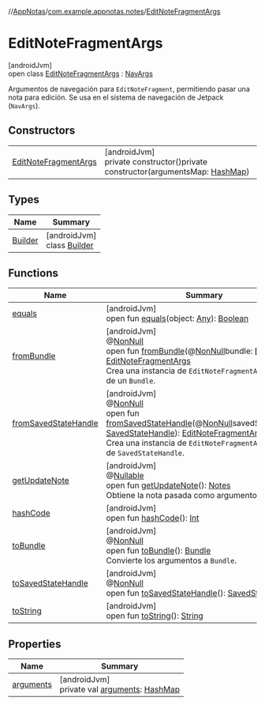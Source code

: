 //[AppNotas](../../../index.md)/[com.example.appnotas.notes](../index.md)/[EditNoteFragmentArgs](index.md)

# EditNoteFragmentArgs

[androidJvm]\
open class [EditNoteFragmentArgs](index.md) : [NavArgs](https://developer.android.com/reference/kotlin/androidx/navigation/NavArgs.html)

Argumentos de navegación para `EditNoteFragment`, permitiendo pasar una nota para edición. Se usa en el sistema de navegación de Jetpack (`NavArgs`).

## Constructors

| | |
|---|---|
| [EditNoteFragmentArgs](-edit-note-fragment-args.md) | [androidJvm]<br>private constructor()private constructor(argumentsMap: [HashMap](https://developer.android.com/reference/kotlin/java/util/HashMap.html)) |

## Types

| Name | Summary |
|---|---|
| [Builder](-builder/index.md) | [androidJvm]<br>class [Builder](-builder/index.md) |

## Functions

| Name | Summary |
|---|---|
| [equals](equals.md) | [androidJvm]<br>open fun [equals](equals.md)(object: [Any](https://kotlinlang.org/api/latest/jvm/stdlib/kotlin-stdlib/kotlin/-any/index.html)): [Boolean](https://kotlinlang.org/api/latest/jvm/stdlib/kotlin-stdlib/kotlin/-boolean/index.html) |
| [fromBundle](from-bundle.md) | [androidJvm]<br>@[NonNull](https://developer.android.com/reference/kotlin/androidx/annotation/NonNull.html)<br>open fun [fromBundle](from-bundle.md)(@[NonNull](https://developer.android.com/reference/kotlin/androidx/annotation/NonNull.html)bundle: [Bundle](https://developer.android.com/reference/kotlin/android/os/Bundle.html)): [EditNoteFragmentArgs](index.md)<br>Crea una instancia de `EditNoteFragmentArgs` a partir de un `Bundle`. |
| [fromSavedStateHandle](from-saved-state-handle.md) | [androidJvm]<br>@[NonNull](https://developer.android.com/reference/kotlin/androidx/annotation/NonNull.html)<br>open fun [fromSavedStateHandle](from-saved-state-handle.md)(@[NonNull](https://developer.android.com/reference/kotlin/androidx/annotation/NonNull.html)savedStateHandle: [SavedStateHandle](https://developer.android.com/reference/kotlin/androidx/lifecycle/SavedStateHandle.html)): [EditNoteFragmentArgs](index.md)<br>Crea una instancia de `EditNoteFragmentArgs` a partir de `SavedStateHandle`. |
| [getUpdateNote](get-update-note.md) | [androidJvm]<br>@[Nullable](https://developer.android.com/reference/kotlin/androidx/annotation/Nullable.html)<br>open fun [getUpdateNote](get-update-note.md)(): [Notes](../../com.example.appnotas.database/-notes/index.md)<br>Obtiene la nota pasada como argumento. |
| [hashCode](hash-code.md) | [androidJvm]<br>open fun [hashCode](hash-code.md)(): [Int](https://kotlinlang.org/api/latest/jvm/stdlib/kotlin-stdlib/kotlin/-int/index.html) |
| [toBundle](to-bundle.md) | [androidJvm]<br>@[NonNull](https://developer.android.com/reference/kotlin/androidx/annotation/NonNull.html)<br>open fun [toBundle](to-bundle.md)(): [Bundle](https://developer.android.com/reference/kotlin/android/os/Bundle.html)<br>Convierte los argumentos a `Bundle`. |
| [toSavedStateHandle](to-saved-state-handle.md) | [androidJvm]<br>@[NonNull](https://developer.android.com/reference/kotlin/androidx/annotation/NonNull.html)<br>open fun [toSavedStateHandle](to-saved-state-handle.md)(): [SavedStateHandle](https://developer.android.com/reference/kotlin/androidx/lifecycle/SavedStateHandle.html) |
| [toString](to-string.md) | [androidJvm]<br>open fun [toString](to-string.md)(): [String](https://developer.android.com/reference/kotlin/java/lang/String.html) |

## Properties

| Name | Summary |
|---|---|
| [arguments](arguments.md) | [androidJvm]<br>private val [arguments](arguments.md): [HashMap](https://developer.android.com/reference/kotlin/java/util/HashMap.html) |
